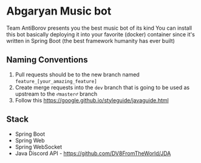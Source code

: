 # Abgaryan Music bot
[GitHub Repository]: https://github.com/entertainment-veks/AbgaryanMusicBot
Team AntiBorov presents you the best music bot of its kind
You can install this bot basically deploying it into your favorite (docker) container since it's written in Spring Boot (the best framework humanity has ever built)


## Naming Conventions
1. Pull requests should be to the new branch named `feature_[your_amazing_feature]`
2. Create merge requests into the `dev` branch that is going to be used as upstream to the `♂master♂` branch
3. Follow this https://google.github.io/styleguide/javaguide.html

## Stack
* Spring Boot
* Spring Web
* Spring WebSocket
* Java Discord API - https://github.com/DV8FromTheWorld/JDA
